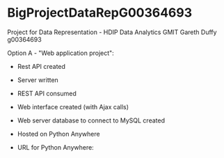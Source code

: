 # BigProjectDataRepG00364693

Project for Data Representation - HDIP Data Analytics GMIT
Gareth Duffy g00364693

Option A - "Web application project":

- Rest API created
- Server written
- REST API consumed
- Web interface created (with Ajax calls)
- Web server database to connect to MySQL created
- Hosted on Python Anywhere

- URL for Python Anywhere: 
 
